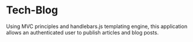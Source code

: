 # Tech-Blog
Using MVC principles and handlebars.js templating engine, this application allows an authenticated user to publish articles and blog posts.
